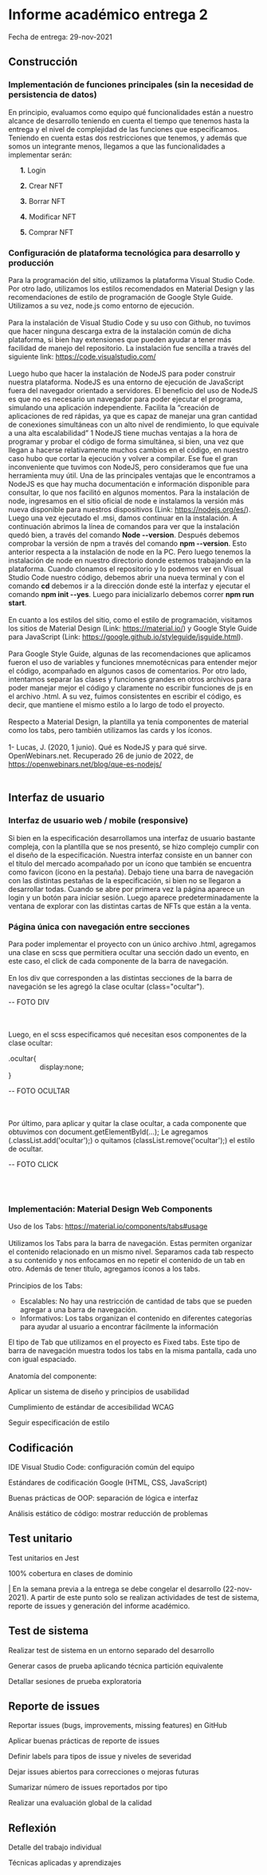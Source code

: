 # Informe académico entrega 2
Fecha de entrega: 29-nov-2021

## Construcción

### Implementación de funciones principales (sin la necesidad de persistencia de datos)
En principio, evaluamos como equipo qué funcionalidades están a nuestro alcance de desarrollo teniendo en cuenta el tiempo que tenemos hasta la entrega y el nivel de complejidad de las funciones que especificamos. Teniendo en cuenta estas dos restricciones que tenemos, y además que somos un integrante menos, llegamos a que las funcionalidades a implementar serán: 
<ol><b>1.</b> Login</ol>
<ol><b>2.</b> Crear NFT</ol>
<ol><b>3.</b> Borrar NFT</ol>
<ol><b>4.</b> Modificar NFT</ol>
<ol><b>5.</b> Comprar NFT</ol>


### Configuración de plataforma tecnológica para desarrollo y producción
Para la programación del sitio, utilizamos la plataforma Visual Studio Code. Por otro lado, utilizamos los estilos recomendados en Material Design y las recomendaciones de estilo de programación de Google Style Guide. Utilizamos a su vez, node.js como entorno de ejecución.
<br>
<br>
Para la instalación de Visual Studio Code y su uso con Github, no tuvimos que hacer ninguna descarga extra de la instalación común de dicha plataforma, si bien hay extensiones que pueden ayudar a tener más facilidad de manejo del repositorio. La instalación fue sencilla a través del siguiente link: https://code.visualstudio.com/ 
<br>
<br>
Luego hubo que hacer la instalación de NodeJS para poder construir nuestra plataforma. NodeJS es una entorno de ejecución de JavaScript fuera del navegador orientado a servidores. El beneficio del uso de NodeJS es que no es necesario un navegador para poder ejecutar el programa, simulando una aplicación independiente. Facilita la “creación de aplicaciones de red rápidas, ya que es capaz de manejar una gran cantidad de conexiones simultáneas con un alto nivel de rendimiento, lo  que equivale a una alta escalabilidad” 1 NodeJS tiene muchas ventajas a la hora de programar y probar el código de forma simultánea, si bien, una vez que llegan a hacerse relativamente muchos cambios en el código, en nuestro caso hubo que cortar la ejecución y volver a compilar. Ese fue el gran inconveniente que tuvimos con NodeJS, pero consideramos que fue una herramienta muy útil. Una de las principales ventajas que le encontramos a NodeJS es que hay mucha documentación e información disponible para consultar, lo que nos facilitó en algunos momentos. Para la instalación de node, ingresamos en el sitio oficial de node e instalamos la versión más nueva disponible para nuestros dispositivos (Link: https://nodejs.org/es/). Luego una vez ejecutado el .msi, damos continuar en la instalación. A continuación abrimos la línea de comandos para ver que la instalación quedó bien, a través del comando <b>Node --version</b>. Después debemos comprobar la versión de npm a través del comando <b>npm --version</b>. Esto anterior respecta a la instalación de node en la PC. Pero luego tenemos la instalación de node en nuestro directorio donde estemos trabajando en la plataforma. Cuando clonamos el repositorio y lo podemos ver en Visual Studio Code nuestro código, debemos abrir una nueva terminal y con el comando <b>cd</b> debemos ir a la dirección donde esté la interfaz y ejecutar el comando <b>npm init --yes</b>. Luego para inicializarlo debemos correr <b>npm run start</b>.
<br>
<br>
En cuanto a los estilos del sitio, como el estilo de programación, visitamos los sitios de Material Design (Link: https://material.io/) y Google Style Guide para JavaScript (Link: https://google.github.io/styleguide/jsguide.html).
<br>
<br>
Para Google Style Guide, algunas de las recomendaciones que aplicamos fueron el uso de variables y funciones mnemotécnicas para entender mejor el código, acompañado en algunos casos de comentarios. Por otro lado, intentamos separar las clases y funciones grandes en otros archivos para poder manejar mejor el código y claramente no escribir funciones de js en el archivo .html. A su vez, fuimos consistentes en escribir el código, es decir, que mantiene el mismo estilo a lo largo de todo el proyecto.
<br>
<br>
Respecto a Material Design, la plantilla ya tenía componentes de material como los tabs, pero también utilizamos las cards y los íconos. 
<br>
<br>
1- Lucas, J. (2020, 1 junio). Qué es NodeJS y para qué sirve. OpenWebinars.net. Recuperado 26 de junio de 2022, de https://openwebinars.net/blog/que-es-nodejs/ 
<br>
<br>

## Interfaz de usuario

### Interfaz de usuario web / mobile (responsive)
Si bien en la especificación desarrollamos una interfaz de usuario bastante compleja, con la plantilla que se nos presentó, se hizo complejo cumplir con el diseño de la especificación. Nuestra interfaz consiste en un banner con el título del mercado acompañado por un ícono que también se encuentra como favicon (ícono en la pestaña). Debajo tiene una barra de navegación con las distintas pestañas de la especificación, si bien no se llegaron a desarrollar todas. Cuando se abre por primera vez la página aparece un login y un botón para iniciar sesión. Luego aparece predeterminadamente la ventana de explorar con las distintas cartas de NFTs que están a la venta.

### Página única con navegación entre secciones
Para poder implementar el proyecto con un único archivo .html, agregamos una clase en scss que permitiera ocultar una sección dado un evento, en este caso, el click de cada componente de la barra de navegación.
<br>
<br>
En los div que corresponden a las distintas secciones de la barra de navegación se les agregó la clase ocultar (class="ocultar").

-- FOTO DIV

<br>
<br>
Luego, en el scss especificamos qué necesitan esos componentes de la clase ocultar:

.ocultar{<br>
&nbsp; &nbsp; &nbsp; &nbsp; &nbsp; &nbsp; &nbsp; &nbsp; display:none;<br>
}

-- FOTO OCULTAR

<br>
<br>
Por último, para aplicar y quitar la clase ocultar, a cada componente que obtuvimos con document.getElementById(...); Le agregamos (.classList.add('ocultar');) o quitamos (classList.remove('ocultar');) el estilo de ocultar.

-- FOTO CLICK

<br>
<br>

### Implementación: Material Design Web Components
Uso de los Tabs: https://material.io/components/tabs#usage 
<br>
<br>
Utilizamos los Tabs para la barra de navegación. Estas permiten organizar el contenido relacionado en un mismo nivel. Separamos cada tab respecto a su contenido y nos enfocamos en no repetir el contenido de un tab en otro. Además de tener título, agregamos íconos a los tabs.
<br>
<br>
Principios de los Tabs:
<ul type="circle"> <li>Escalables: No hay una restricción de cantidad de tabs que se pueden agregar a una barra de navegación. </li>
<li>Informativos: Los tabs organizan el contenido en diferentes categorías para ayudar al usuario a encontrar fácilmente la información </li></ul type="circle">
El tipo de Tab que utilizamos en el proyecto es Fixed tabs. Este tipo de barra de navegación muestra todos los tabs en la misma pantalla, cada uno con igual espaciado.
<br>
<br>
Anatomía del componente:



Aplicar un sistema de diseño y principios de usabilidad

Cumplimiento de estándar de accesibilidad WCAG

Seguir especificación de estilo

## Codificación

IDE Visual Studio Code: configuración común del equipo

Estándares de codificación Google (HTML, CSS, JavaScript)

Buenas prácticas de OOP: separación de lógica e interfaz

Análisis estático de código: mostrar reducción de problemas

## Test unitario

Test unitarios en Jest

100% cobertura en clases de dominio


| En la semana previa a la entrega se debe congelar el desarrollo (22-nov-2021).
A partir de este punto solo se realizan actividades de test de sistema, reporte de issues y generación del informe académico.

## Test de sistema

Realizar test de sistema en un entorno separado del desarrollo

Generar casos de prueba aplicando técnica partición equivalente

Detallar sesiones de prueba exploratoria

## Reporte de issues

Reportar issues (bugs, improvements, missing features) en GitHub 

Aplicar buenas prácticas de reporte de issues

Definir labels para tipos de issue y niveles de severidad

Dejar issues abiertos para correcciones o mejoras futuras

Sumarizar número de issues reportados por tipo

Realizar una evaluación global de la calidad

## Reflexión

Detalle del trabajo individual

Técnicas aplicadas y aprendizajes
